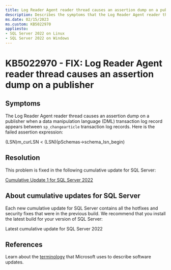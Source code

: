 ```yaml
---
title: Log Reader Agent reader thread causes an assertion dump on a publisher
description: Describes the symptoms that the Log Reader Agent reader thread causes an assertion dump on a publisher.
ms.date: 02/15/2023
ms.custom: KB5022970
appliesto:
- SQL Server 2022 on Linux
- SQL Server 2022 on Windows
---
```

# KB5022970 - FIX: Log Reader Agent reader thread causes an assertion dump on a publisher

## Symptoms

The Log Reader Agent reader thread causes an assertion dump on a publisher when a data manipulation language (DML) transaction log record appears between `sp_changearticle` transaction log records. Here is the failed assertion expression:

(LSN)m_curLSN < (LSN)(pSchemas->schema_lsn_begin) 

## Resolution

This problem is fixed in the following cumulative update for SQL Server:

[Cumulative Update 1 for SQL Server 2022](cumulativeupdate1.md)

## About cumulative updates for SQL Server

Each new cumulative update for SQL Server contains all the hotfixes and security fixes that were in the previous build. We recommend that you install the latest build for your version of SQL Server:

Latest cumulative update for SQL Server 2022

## References

Learn about the [terminology](../../../windows-client/deployment/standard-terminology-software-updates.md) that Microsoft uses to describe software updates.